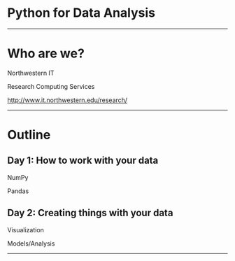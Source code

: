# Python for Data Analysis

---

# Who are we?

Northwestern IT

Research Computing Services

http://www.it.northwestern.edu/research/

---

# Outline

## Day 1: How to work with your data

NumPy

Pandas

## Day 2: Creating things with your data

Visualization

Models/Analysis 

---


